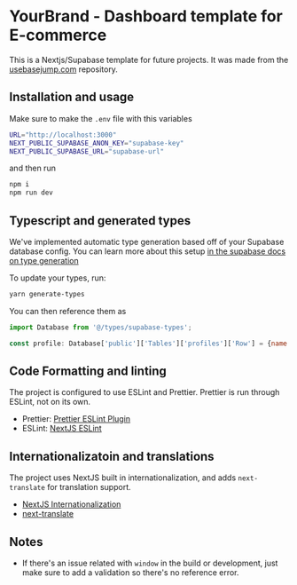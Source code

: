 # YourBrand - Dashboard template for E-commerce

This is a Nextjs/Supabase template for future projects. It was made from the [usebasejump.com](https://usebasejump.com) repository. 

## Installation and usage

Make sure to make the `.env` file with this variables

```bash
URL="http://localhost:3000"
NEXT_PUBLIC_SUPABASE_ANON_KEY="supabase-key"
NEXT_PUBLIC_SUPABASE_URL="supabase-url"
```
and then run

```bash
npm i
npm run dev
```

## Typescript and generated types

We've implemented automatic type generation based off of your Supabase database config. You can learn more about this
setup [in the supabase docs on type generation](https://supabase.com/docs/guides/api/generating-types)

To update your types, run:

```bash
yarn generate-types
```

You can then reference them as

```javascript
import Database from '@/types/supabase-types';

const profile: Database['public']['Tables']['profiles']['Row'] = {name: 'John Doe'};
```

## Code Formatting and linting

The project is configured to use ESLint and Prettier. Prettier is run through ESLint, not on its own.

* Prettier: [Prettier ESLint Plugin](https://github.com/prettier/eslint-plugin-prettier)
* ESLint: [NextJS ESLint](https://nextjs.org/docs/basic-features/eslint)

## Internationalizatoin and translations

The project uses NextJS built in internationalization, and adds `next-translate` for translation support.

* [NextJS Internationalization](https://nextjs.org/docs/basic-features/i18n)
* [next-translate](https://github.com/aralroca/next-translate)

## Notes

- If there's an issue related with `window` in the build or development, just make sure to add a validation so there's no reference error. 

